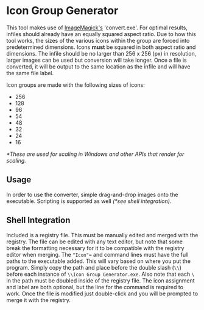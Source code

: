 # Icon Group Generator

This tool makes use of [ImageMagick's](https://imagemagick.org/index.php) 'convert.exe'. For optimal results, infiles should already have an equally squared aspect ratio. Due to how this tool works, the sizes of the various icons within the group are forced into predetermined dimensions. Icons **must** be squared in both aspect ratio and dimensions. The infile should be no larger than 256 x 256 (px) in resolution, larger images can be used but conversion will take longer. Once a file is converted, it will be output to the same location as the infile and will have the same file label.

Icon groups are made with the following sizes of icons:

- 256
- 128
- 96
- 54
- 48
- 32
- 24
- 16

_*These are used for scaling in Windows and other APIs that render for scaling._

## Usage

In order to use the converter, simple drag-and-drop images onto the executable. Scripting is supported as well _(*see shell integration)_.

## Shell Integration

Included is a registry file. This must be manually edited and merged with the registry. The file can be edited with any text editor, but note that some break the formatting necessary for it to be compatible with the registry editor when merging. The `"Icon"=` and command lines must have the full paths to the executable added. This will vary based on where you put the program. Simply copy the path and place before the double slash (`\\`) before each instance of `\\Icon Group Generator.exe`. Also note that each `\` in the path must be doubled inside of the registry file. The icon assignment and label are both optional, but the line for the command is required to work. Once the file is modified just double-click and you will be prompted to merge it with the registry.
